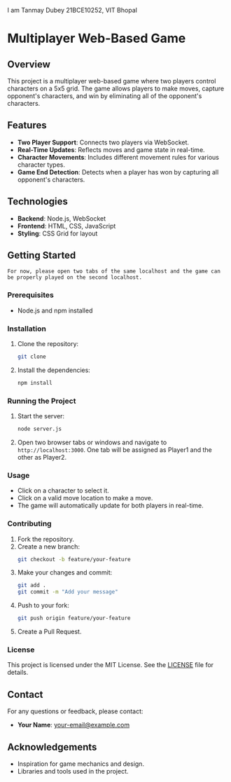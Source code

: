 I am Tanmay Dubey
21BCE10252, VIT Bhopal


# Multiplayer Web-Based Game

## Overview
This project is a multiplayer web-based game where two players control characters on a 5x5 grid. The game allows players to make moves, capture opponent's characters, and win by eliminating all of the opponent's characters.

## Features
- **Two Player Support**: Connects two players via WebSocket.
- **Real-Time Updates**: Reflects moves and game state in real-time.
- **Character Movements**: Includes different movement rules for various character types.
- **Game End Detection**: Detects when a player has won by capturing all opponent's characters.

## Technologies
- **Backend**: Node.js, WebSocket
- **Frontend**: HTML, CSS, JavaScript
- **Styling**: CSS Grid for layout

## Getting Started
    For now, please open two tabs of the same localhost and the game can be properly played on the second localhost.
### Prerequisites
- Node.js and npm installed

### Installation
1. Clone the repository:
    ```bash
    git clone 
    ```
2. Install the dependencies:
    ```bash
    npm install
    ```

### Running the Project
1. Start the server:
    ```bash
    node server.js
    ```
2. Open two browser tabs or windows and navigate to `http://localhost:3000`. One tab will be assigned as Player1 and the other as Player2.

### Usage
- Click on a character to select it.
- Click on a valid move location to make a move.
- The game will automatically update for both players in real-time.

### Contributing
1. Fork the repository.
2. Create a new branch:
    ```bash
    git checkout -b feature/your-feature
    ```
3. Make your changes and commit:
    ```bash
    git add .
    git commit -m "Add your message"
    ```
4. Push to your fork:
    ```bash
    git push origin feature/your-feature
    ```
5. Create a Pull Request.

### License
This project is licensed under the MIT License. See the [LICENSE](LICENSE) file for details.

## Contact
For any questions or feedback, please contact:
- **Your Name**: [your-email@example.com](mailto:your-email@example.com)

## Acknowledgements
- Inspiration for game mechanics and design.
- Libraries and tools used in the project.
